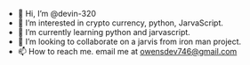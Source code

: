 - 👋 Hi, I’m @devin-320
- 👀 I’m interested in crypto currency, python, JarvaScript.
- 🌱 I’m currently learning python and jarvascript.
- 💞️ I’m looking to collaborate on a jarvis from iron man project.
- 📫 How to reach me. email me at owensdev746@gmail.com

<!---
devin-320/devin-320 is a ✨ special ✨ repository because its `README.md` (this file) appears on your GitHub profile.
You can click the Preview link to take a look at your changes.
--->
